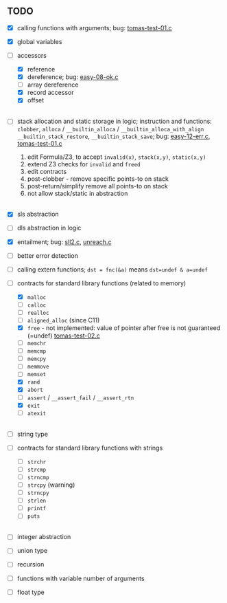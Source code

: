 ## TODO

- [x] calling functions with arguments;
  bug: [tomas-test-01.c](tests/tomas-test-01.c#L14)

- [x] global variables

- [ ] accessors
  - [x] reference
  - [x] dereference; bug: [easy-08-ok.c](tests/easy-08-ok.c#L13)
  - [ ] array dereference
  - [x] record accessor
  - [x] offset
  <br/>
- [ ] stack allocation and static storage in logic;
  instruction and functions: `clobber`, `alloca` / `__builtin_alloca` / `__builtin_alloca_with_align` `__builtin_stack_restore`, `__builtin_stack_save`;
  bug: [easy-12-err.c](tests/easy-12-err.c#L9), [tomas-test-01.c](tests/tomas-test-01.c#L14)
    1. edit Formula/Z3, to accept `invalid(x)`, `stack(x,y)`, `static(x,y)`
    2. extend Z3 checks for `invalid` and `freed`
    3. edit contracts
    4. post-clobber - remove specific points-to on stack
    5. post-return/simplify remove all points-to on stack
    6. not allow stack/static in abstraction
  <br/>
- [x] sls abstraction

- [ ] dls abstraction in logic

- [x] entailment; bug: [sll2.c](tests/sll2.c), [unreach.c](tests/unreach.c)

- [ ] better error detection

- [ ] calling extern functions; `dst = fnc(&a)` means `dst=undef & a=undef`

- [ ] contracts for standard library functions (related to memory)
  - [x] `malloc`
  - [ ] `calloc`
  - [ ] `realloc`
  - [ ] `aligned_alloc` (since C11)
  - [x] `free` - not implemented: value of pointer after free is not guaranteed (=undef) [tomas-test-02.c](tests/tomas-test-02.c)
  - [ ] `memchr`
  - [ ] `memcmp`
  - [ ] `memcpy`
  - [ ] `memmove`
  - [ ] `memset`
  - [x] `rand`
  - [x] `abort`
  - [ ] `assert` / `__assert_fail` / `__assert_rtn`
  - [x] `exit`
  - [ ] `atexit`
  <br/>
- [ ] string type

- [ ] contracts for standard library functions with strings
  - [ ] `strchr`
  - [ ] `strcmp`
  - [ ] `strncmp`
  - [ ] `strcpy` (warning)
  - [ ] `strncpy`
  - [ ] `strlen`
  - [ ] `printf`
  - [ ] `puts`
  <br/>
- [ ] integer abstraction

- [ ] union type

- [ ] recursion

- [ ] functions with variable number of arguments

- [ ] float type
